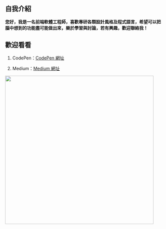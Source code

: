 ## 自我介紹

**您好，我是一名前端軟體工程師，喜歡專研各類設計風格及程式語言，希望可以把腦中想到的功能盡可能做出來，樂於學習與討論，若有興趣，歡迎聯絡我！**

## 歡迎看看

1. CodePen：[CodePen 網址](https://codepen.io/chixxyy)

2. Medium：[Medium 網址](https://medium.com/@chixxyy)

<img src="https://media3.giphy.com/media/v1.Y2lkPTc5MGI3NjExNGNpcGF0dnhuNWVtYWtiMDc0Y2thbWR6c2p5NzIxemlqaWF2dW53bCZlcD12MV9pbnRlcm5hbF9naWZfYnlfaWQmY3Q9Zw/lBm4rgtyIPJmywXzLW/giphy.gif" width="480px" height="480px" />
